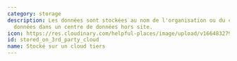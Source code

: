 ```yaml
---
category: storage
description: Les données sont stockées au nom de l'organisation ou du collecteur de
  données dans un centre de données hors site.
icon: https://res.cloudinary.com/helpful-places/image/upload/v1664832797/dtpr-icons/storage/cloud_gvkk5g.svg
id: stored_on_3rd_party_cloud
name: Stocké sur un cloud tiers
---
```

